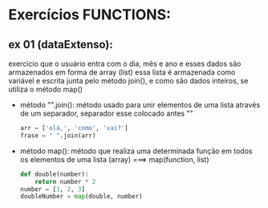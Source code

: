 # Exercícios FUNCTIONS:

## ex 01 (dataExtenso):
exercício que o usuário entra com o dia, mês e ano e esses dados são armazenados em forma de array (list)
essa lista é armazenada como variável e escrita junta pelo método join(), e como são dados inteiros, se utiliza o método 
map()
<ul>
    <li>método "".join(): método usado para unir elementos de uma lista através de um separador, separador esse colocado antes ""</li>

```python
arr = ['olá,', 'como', 'vai?']
frase = " ".join(arr)
```
<li>método map(): método que realiza uma determinada função em todos os elementos de uma lista (array) ===> map(function, list)</li>

```python
def double(number):
    return number * 2
number = [1, 2, 3]
doubleNumber = map(double, number)
```
</ul>


